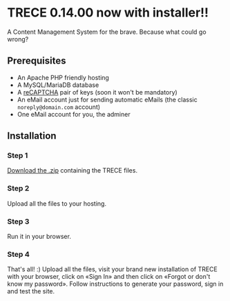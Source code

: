 # TRECE 0.14.00 now with installer!!
A Content Management System for the brave. Because what could go wrong?

## Prerequisites

- An Apache PHP friendly hosting
- A MySQL/MariaDB database
- A [reCAPTCHA](https://google.com/recaptcha) pair of keys (soon it won't be mandatory)
- An eMail account just for sending automatic eMails (the classic `noreply@domain.com` account)
- One eMail account for you, the adminer

## Installation

### Step 1

[Download the .zip](https://github.com/quenerapu/TRECE/archive/master.zip "Download the .zip") containing the TRECE files.

### Step 2

Upload all the files to your hosting.

### Step 3

Run it in your browser.

### Step 4

That's all! :) Upload all the files, visit your brand new installation of TRECE with your browser, click on «Sign In» and then click on «Forgot or don't know my password». Follow instructions to generate your password, sign in and test the site.
